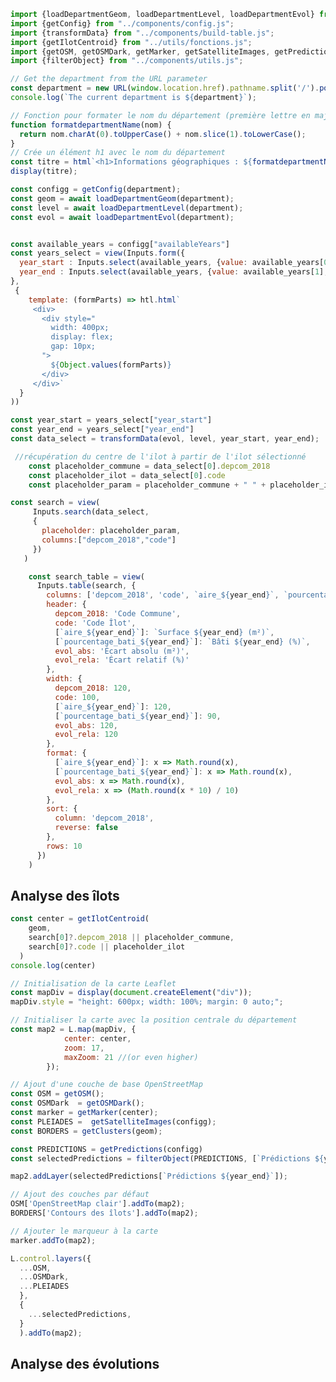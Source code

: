 ```js
import {loadDepartmentGeom, loadDepartmentLevel, loadDepartmentEvol} from "../components/loaders.js";
import {getConfig} from "../components/config.js";
import {transformData} from "../components/build-table.js";
import {getIlotCentroid} from "../utils/fonctions.js";
import {getOSM, getOSMDark, getMarker, getSatelliteImages, getPredictions, getClusters, getEvolutions} from "../components/map-layers.js";
import {filterObject} from "../components/utils.js";

```
```js
// Get the department from the URL parameter
const department = new URL(window.location.href).pathname.split('/').pop();
console.log(`The current department is ${department}`);
```

```js
// Fonction pour formater le nom du département (première lettre en majuscule)
function formatdepartmentName(nom) {
  return nom.charAt(0).toUpperCase() + nom.slice(1).toLowerCase();
}
// Crée un élément h1 avec le nom du département
const titre = html`<h1>Informations géographiques : ${formatdepartmentName(department)}</h1>`;
display(titre);
```


```js
const configg = getConfig(department);
const geom = await loadDepartmentGeom(department);
const level = await loadDepartmentLevel(department);
const evol = await loadDepartmentEvol(department);
```

```js
```

```js
const available_years = configg["availableYears"]
const years_select = view(Inputs.form({
  year_start : Inputs.select(available_years, {value: available_years[0], label: "annee debut"}),
  year_end : Inputs.select(available_years, {value: available_years[1], label: "annee fin"})
},
 {
    template: (formParts) => htl.html`
     <div>
       <div style="
         width: 400px;
         display: flex;
         gap: 10px;
       ">
         ${Object.values(formParts)}
       </div>
     </div>`
  }
))
```

```js
const year_start = years_select["year_start"]
const year_end = years_select["year_end"]
const data_select = transformData(evol, level, year_start, year_end);
```

```js
 //récupération du centre de l'ilot à partir de l'ilot sélectionné
    const placeholder_commune = data_select[0].depcom_2018
    const placeholder_ilot = data_select[0].code
    const placeholder_param = placeholder_commune + " " + placeholder_ilot
 ```

 ```js
 const search = view(
      Inputs.search(data_select, 
      {
        placeholder: placeholder_param,
        columns:["depcom_2018","code"]
      })
    )
```

```js
    const search_table = view(
      Inputs.table(search, {
        columns: ['depcom_2018', 'code', `aire_${year_end}`, `pourcentage_bati_${year_end}`, 'evol_abs', 'evol_rela'],
        header: {
          depcom_2018: 'Code Commune',
          code: 'Code Îlot',
          [`aire_${year_end}`]: `Surface ${year_end} (m²)`,
          [`pourcentage_bati_${year_end}`]: `Bâti ${year_end} (%)`,
          evol_abs: 'Écart absolu (m²)',
          evol_rela: 'Écart relatif (%)'
        },
        width: {
          depcom_2018: 120,
          code: 100,
          [`aire_${year_end}`]: 120,
          [`pourcentage_bati_${year_end}`]: 90,
          evol_abs: 120,
          evol_rela: 120
        },
        format: {
          [`aire_${year_end}`]: x => Math.round(x),
          [`pourcentage_bati_${year_end}`]: x => Math.round(x),
          evol_abs: x => Math.round(x),
          evol_rela: x => (Math.round(x * 10) / 10)
        },
        sort: {
          column: 'depcom_2018',
          reverse: false
        },
        rows: 10
      })
    )
```


## Analyse des îlots

```js
const center = getIlotCentroid(
    geom,
    search[0]?.depcom_2018 || placeholder_commune,
    search[0]?.code || placeholder_ilot
  )
console.log(center)
```
```js
// Initialisation de la carte Leaflet
const mapDiv = display(document.createElement("div"));
mapDiv.style = "height: 600px; width: 100%; margin: 0 auto;";

// Initialiser la carte avec la position centrale du département
const map2 = L.map(mapDiv, {
            center: center,
            zoom: 17,           
            maxZoom: 21 //(or even higher)
        });

// Ajout d'une couche de base OpenStreetMap
const OSM = getOSM();
const OSMDark  = getOSMDark();
const marker = getMarker(center);
const PLEIADES =  getSatelliteImages(configg);
const BORDERS = getClusters(geom);

const PREDICTIONS = getPredictions(configg)
const selectedPredictions = filterObject(PREDICTIONS, [`Prédictions ${year_start}`, `Prédictions ${year_end}`,])

map2.addLayer(selectedPredictions[`Prédictions ${year_end}`]);

// Ajout des couches par défaut
OSM['OpenStreetMap clair'].addTo(map2);
BORDERS['Contours des îlots'].addTo(map2);

// Ajouter le marqueur à la carte
marker.addTo(map2);

L.control.layers({
  ...OSM,
  ...OSMDark,
  ...PLEIADES
  },
  {
    ...selectedPredictions,
  }
  ).addTo(map2);

```

## Analyse des évolutions

<!-- ```js
// Récupération des différentes couches de la carte
const OSM = getOSM();
const marker = getMarker(center);
const BORDERS = getClusters(geom);

///// Initialisation de la carte Leaflet
const mapDiv = display(document.createElement("div"));
mapDiv.style = "height: 600px; width: 100%; margin: 0 auto;";
const map3 = L.map(mapDiv, {
            center: center,
            zoom: 17,           
            maxZoom: 21 
        });

// Ajout des couches par défaut
OSM['OpenStreetMap clair'].addTo(map3);
BORDERS['Contours des îlots'].addTo(map3);

// Ajouter le marqueur à la carte
marker.addTo(map3);


L.control.layers({
  ...OSM,
  // ...OSMDark,
  // ...PLEIADES,
  },{
  // ...EVOLUTIONS_ABS,
  ...BORDERS,
}).addTo(map3); -->

<!-- ``` -->










